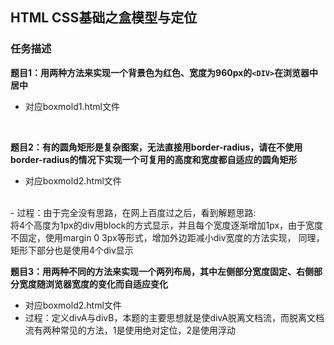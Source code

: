 ## HTML CSS基础之盒模型与定位

### 任务描述

**题目1：用两种方法来实现一个背景色为红色、宽度为960px的`<DIV>`在浏览器中居中**
</br>
-  对应boxmold1.html文件 
</br>
  
**题目2：有的圆角矩形是复杂图案，无法直接用border-radius，请在不使用border-radius的情况下实现一个可复用的高度和宽度都自适应的圆角矩形** 
  </br>
- 对应boxmold2.html文件  
 </br>
- 过程：由于完全没有思路，在网上百度过之后，看到解题思路: 
  </br>
将4个高度为1px的div用block的方式显示，并且每个宽度逐渐增加1px，由于宽度不固定，使用margin 0 3px等形式，增加外边距减小div宽度的方法实现，
同理，矩形下部分也是使用4个div显示
</br>
  
**题目3：用两种不同的方法来实现一个两列布局，其中左侧部分宽度固定、右侧部分宽度随浏览器宽度的变化而自适应变化**
  </br>
- 对应boxmold2.html文件
  </br>
- 过程：定义divA与divB，本题的主要思想就是使divA脱离文档流，而脱离文档流有两种常见的方法，1是使用绝对定位，2是使用浮动
</br>
  
  
